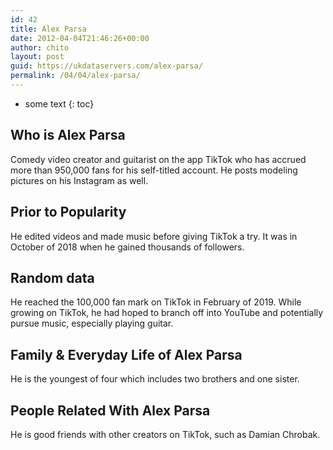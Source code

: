 ```yaml
---
id: 42
title: Alex Parsa
date: 2012-04-04T21:46:26+00:00
author: chito
layout: post
guid: https://ukdataservers.com/alex-parsa/
permalink: /04/04/alex-parsa/
---
```


* some text
{: toc}


## Who is  Alex Parsa



Comedy video creator and guitarist on the app TikTok who has accrued more than 950,000 fans for his self-titled account. He posts modeling pictures on his Instagram as well. 

      
      
      
## Prior to Popularity 



He edited videos and made music before giving TikTok a try. It was in October of 2018 when he gained thousands of followers.

      
      
      
## Random data 



He reached the 100,000 fan mark on TikTok in February of 2019. While growing on TikTok, he had hoped to branch off into YouTube and potentially pursue music, especially playing guitar.

      
      
      
## Family & Everyday Life of Alex Parsa



He is the youngest of four which includes two brothers and one sister. 

      
      
      
## People Related With  Alex Parsa



He is good friends with other creators on TikTok, such as Damian Chrobak.  

      
    
  



    
    
  
